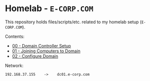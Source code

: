 # Homelab - `E-CORP.COM`

This repository holds files/scripts/etc. related to my homelab setup (`E-CORP.COM`).

Contents:

- [00 - Domain Controller Setup](notes/00_domain_controller_setup.md)
- [01 - Joining Computers to Domain](notes/01_join_computers_to_domain.md)
- [02 - Configure Domain](notes/02_configure_domain.md)

Network:

```
192.168.37.155    ->    dc01.e-corp.com
```

